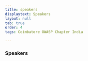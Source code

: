 ```yaml
---
title: speakers
displaytext: Speakers
layout: null
tab: true
order: 4
tags: Coimbatore OWASP Chapter India

---
```


### Speakers
